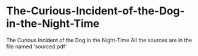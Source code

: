 # The-Curious-Incident-of-the-Dog-in-the-Night-Time
The Curious Incident of the Dog in the Night-Time
All the sources are in the file named 'sourced.pdf'
